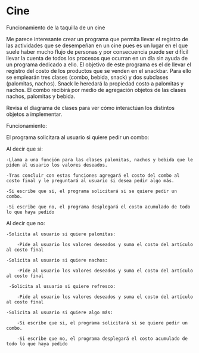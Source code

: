 # Cine
Funcionamiento de la taquilla de un cine

Me parece interesante crear un programa que permita llevar el registro de las actividades que se desempeñan en un cine pues es un lugar en el que suele haber mucho flujo de personas y por consecuencia puede ser difícil llevar la cuenta de todos los procesos que ocurran en un día sin ayuda de un programa dedicado a ello. El objetivo de este programa es el de llevar el registro del costo de los productos que se venden en el snackbar.
Para ello se emplearán tres clases (combo, bebida, snack) y dos subclases (palomitas, nachos). Snack le heredará la propiedad costo a palomitas y nachos. El combo recibirá por medio de agregación objetos de las clases nachos, palomitas y bebida.

Revisa el diagrama de clases para ver cómo interactúan los distintos objetos a implementar.



Funcionamiento:
	
El programa solicitara al usuario si quiere pedir un combo:

Al decir que si:

  	-Llama a una función para las clases palomitas, nachos y bebida que le piden al usuario los valores deseados.
  
	-Tras concluir con estas funciones agregará el costo del combo al costo final y le preguntará al usuario si desea pedir algo más. 

	-Si escribe que si, el programa solicitará si se quiere pedir un combo.

	-Si escribe que no, el programa desplegará el costo acumulado de todo lo que haya pedido

Al decir que no:

  	-Solicita al usuario si quiere palomitas:
  
		-Pide al usuario los valores deseados y suma el costo del artículo al costo final

  	-Solicita al usuario si quiere nachos:
  
		-Pide al usuario los valores deseados y suma el costo del artículo al costo final
	
 	 -Solicita al usuario si quiere refresco:
  
		-Pide al usuario los valores deseados y suma el costo del artículo al costo final

  	-Solicita al usuario si quiere algo más:
  
		-Si escribe que si, el programa solicitará si se quiere pedir un combo.

		-Si escribe que no, el programa desplegará el costo acumulado de todo lo que haya pedido

